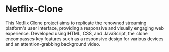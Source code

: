 # Netflix-Clone
This Netflix Clone project aims to replicate the renowned streaming platform's user interface, providing a responsive and visually engaging web experience. Developed using HTML, CSS, and JavaScript, the clone encompasses key features such as a responsive design for various devices and an attention-grabbing background video.
